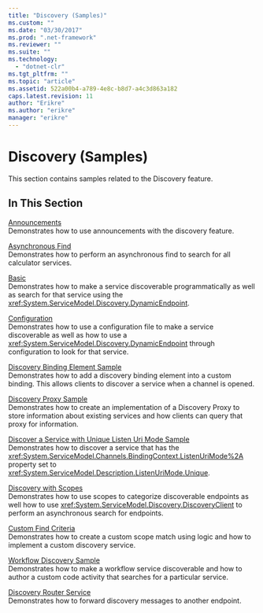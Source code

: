 ```yaml
---
title: "Discovery (Samples)"
ms.custom: ""
ms.date: "03/30/2017"
ms.prod: ".net-framework"
ms.reviewer: ""
ms.suite: ""
ms.technology: 
  - "dotnet-clr"
ms.tgt_pltfrm: ""
ms.topic: "article"
ms.assetid: 522a00b4-a789-4e8c-b8d7-a4c3d863a182
caps.latest.revision: 11
author: "Erikre"
ms.author: "erikre"
manager: "erikre"
---
```

# Discovery (Samples)
This section contains samples related to the Discovery feature.  
  
## In This Section  
 [Announcements](../../../../docs/framework/wcf/samples/announcements-sample.md)  
 Demonstrates how to use announcements with the discovery feature.  
  
 [Asynchronous Find](../../../../docs/framework/wcf/samples/asynchronous-find-sample.md)  
 Demonstrates how to perform an asynchronous find to search for all calculator services.  
  
 [Basic](../../../../docs/framework/wcf/samples/basic-sample.md)  
 Demonstrates how to make a service discoverable programmatically as well as search for that service using the <xref:System.ServiceModel.Discovery.DynamicEndpoint>.  
  
 [Configuration](../../../../docs/framework/wcf/samples/configuration-sample.md)  
 Demonstrates how to use a configuration file to make a service discoverable as well as how to use a <xref:System.ServiceModel.Discovery.DynamicEndpoint> through configuration to look for that service.  
  
 [Discovery Binding Element Sample](../../../../docs/framework/wcf/samples/discovery-binding-element-sample.md)  
 Demonstrates how to add a discovery binding element into a custom binding. This allows clients to discover a service when a channel is opened.  
  
 [Discovery Proxy Sample](../../../../docs/framework/wcf/samples/discovery-proxy-sample.md)  
 Demonstrates how to create an implementation of a Discovery Proxy to store information about existing services and how clients can query that proxy for information.  
  
 [Discover a Service with Unique Listen Uri Mode Sample](../../../../docs/framework/wcf/samples/discover-a-service-with-unique-listen-uri-mode-sample.md)  
 Demonstrates how to discover a service that has the <xref:System.ServiceModel.Channels.BindingContext.ListenUriMode%2A> property set to <xref:System.ServiceModel.Description.ListenUriMode.Unique>.  
  
 [Discovery with Scopes](../../../../docs/framework/wcf/samples/discovery-with-scopes-sample.md)  
 Demonstrates how to use scopes to categorize discoverable endpoints as well how to use <xref:System.ServiceModel.Discovery.DiscoveryClient> to perform an asynchronous search for endpoints.  
  
 [Custom Find Criteria](../../../../docs/framework/wcf/samples/custom-find-criteria.md)  
 Demonstrates how to create a custom scope match using logic and how to implement a custom discovery service.  
  
 [Workflow Discovery Sample](../../../../docs/framework/wcf/samples/workflow-discovery-sample.md)  
 Demonstrates how to make a workflow service discoverable and how to author a custom code activity that searches for a particular service.  
  
 [Discovery Router Service](../../../../docs/framework/wcf/samples/discovery-router-service.md)  
 Demonstrates how to forward discovery messages to another endpoint.
